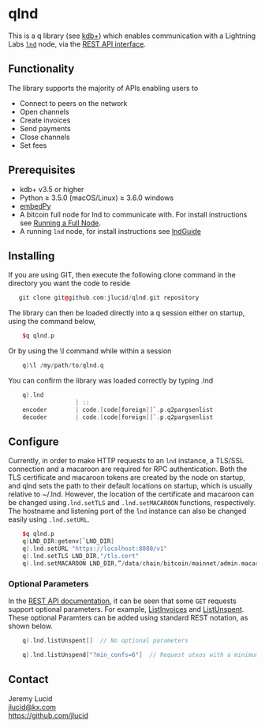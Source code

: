 # qlnd

This is a q library (see [kdb+](https://code.kx.com/q/)) which enables communication with a Lightning Labs [`lnd`](https://github.com/lightningnetwork/lnd) node, via the [REST API interface](https://api.lightning.community/rest/index.html?python#lnd-rest-api-reference).

## Functionality

The library supports the majority of APIs enabling users to

* Connect to peers on the network
* Open channels
* Create invoices
* Send payments
* Close channels
* Set fees

## Prerequisites

* kdb+ v3.5 or higher
* Python ≥ 3.5.0 (macOS/Linux) ≥ 3.6.0 windows
* [embedPy](https://github.com/KxSystems/embedPy)
* A bitcoin full node for lnd to communicate with. 
  For install instructions see [Running a Full Node]( https://bitcoin.org/en/full-node).
* A running `lnd` node, for install instructions see [lndGuide](https://github.com/lightningnetwork/lnd/blob/master/docs/INSTALL.md)

## Installing

If you are using GIT, then execute the following clone command in the directory you want the
code to reside 
```C++   
   git clone git@github.com:jlucid/qlnd.git repository
```

The library can then be loaded directly into a q session either on startup, using the command below, 

```C++
    $q qlnd.p
```

Or by using the \l command while within a session

```C++
    q)\l /my/path/to/qlnd.q
```

You can confirm the library was loaded correctly by typing .lnd

```C++
    q).lnd
                   | ::
    encoder        | code.[code[foreign]]`.p.q2pargsenlist
    decoder        | code.[code[foreign]]`.p.q2pargsenlist   
```

## Configure

Currently, in order to make HTTP requests to an `lnd` instance, a TLS/SSL connection and a macaroon are required for RPC authentication. Both the TLS certificate and macaroon tokens are created by the node on startup, and qlnd sets the path to their default locations on startup, which is usually relative to ~/.lnd. However, the location of the certificate and macaroon
can be changed using`.lnd.setTLS` and `.lnd.setMACAROON` functions, respectively.
The hostname and listening port of the `lnd` instance can also be changed easily using `.lnd.setURL`.

```C++
    $q qlnd.p
    q)LND_DIR:getenv[`LND_DIR]
    q).lnd.setURL "https://localhost:8080/v1"
    q).lnd.setTLS LND_DIR,"/tls.cert"
    q).lnd.setMACAROON LND_DIR,”/data/chain/bitcoin/mainnet/admin.macaroon"
```

### Optional Parameters

In the [REST API documentation](https://api.lightning.community/rest/index.html?python#lnd-rest-api-reference), it can be seen that some `GET` requests support optional parameters. For example, [ListInvoices](https://api.lightning.community/rest/index.html#v1-invoices) and [ListUnspent](https://api.lightning.community/rest/index.html#v1-utxos).
These optional Paramters can be added using standard REST notation, as shown below.

```C++
    q).lnd.listUnspent[]  // No optional parameters

    q).lnd.listUnspend["?min_confs=6"]  // Request utxos with a minimum of 6 confirmations
```


## Contact

Jeremy Lucid  
jlucid@kx.com  
https://github.com/jlucid  

